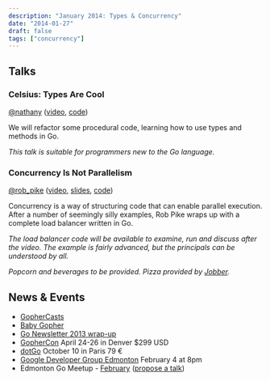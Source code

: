 ```yaml
---
description: "January 2014: Types & Concurrency"
date: "2014-01-27"
draft: false
tags: ["concurrency"]
---
```

## Talks

### Celsius: Types Are Cool

[@nathany](https://twitter.com/nathany) ([video](https://vimeo.com/86278568), [code](https://github.com/edmontongo/presentations/tree/main/2014-01/celsius))

We will refactor some procedural code, learning how to use types and methods in Go.

_This talk is suitable for programmers new to the Go language._

### Concurrency Is Not Parallelism

[@rob_pike](https://twitter.com/rob_pike) ([video](https://vimeo.com/49718712), [slides](https://talks.golang.org/2012/waza.slide#1), [code](https://github.com/edmontongo/presentations/tree/main/2014-01/robpike))

Concurrency is a way of structuring code that can enable parallel execution. After a number of seemingly silly examples, Rob Pike wraps up with a complete load balancer written in Go.

_The load balancer code will be available to examine, run and discuss after the video. The example is fairly advanced, but the principals can be understood by all._

_Popcorn and beverages to be provided. Pizza provided by [Jobber](https://getjobber.com/)._

## News & Events

- [GopherCasts](https://gophercasts.io/)
- [Baby Gopher](https://www.babygopher.org/)
- [Go Newsletter 2013 wrap-up](http://golangweekly.com/archive/go-newsletter-2013-wrap-up/)
- [GopherCon](https://www.gophercon.com/) April 24-26 in Denver $299 USD
- [dotGo](https://www.dotgo.eu/) October 10 in Paris 79 &euro;
- [Google Developer Group Edmonton](https://www.meetup.com/startupedmonton/events/160777252/) February 4 at 8pm
- Edmonton Go Meetup - [February](/meetup/2014-02/) ([propose a talk](https://github.com/edmontongo/presentations/issues/1))
